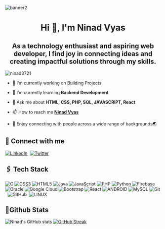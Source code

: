 
![banner2](https://github.com/NinadVyas/NinadVyas/assets/115214615/2241cdb0-fb33-4a4e-8e20-8c3cc177fee4)


<h1 align="center">Hi 👋, I'm Ninad Vyas</h1>


<h2 align='center' >As a technology enthusiast and aspiring web developer, I find joy in connecting ideas and creating impactful solutions through my skills.</h2>
<p align="left"> <img src="https://komarev.com/ghpvc/?username=ninadvyas&label=Profile%20views&color=0e75b6&style=flat" alt="ninad3721" /> </p>

  
- 🔭 I’m currently working on Building Projects

- 🌱 I’m currently learning **Backend Development** 

- 💬 Ask me about **HTML, CSS, PHP, SQL, JAVASCRIPT, React**

- 📫 How to reach me **[Ninad Vyas](mailto:ninadvyas07@gmail.com)**

- 🚀 Enjoy connecting with people across a wide range of backgrounds🌏



## 🤝 Connect with me

<a href="https://www.linkedin.com/in/ninad-vyas-b767491a3/"><img src="https://img.shields.io/badge/linkedin-%230077B5.svg?&style=for-the-badge&logo=linkedin&logoColor=white" alt="LinkedIn"   /></a>&nbsp;
<a href="https://www.twitter.com/@NinadVyas87"><img src="https://img.shields.io/badge/twitter-%230077B5.svg?&style=for-the-badge&logo=twitter&logoColor=white" alt="Twitter" /></a>&nbsp;







## 🖇️ Tech Stack 

![C](https://img.shields.io/badge/c-%2300599C.svg?&style=for-the-badge&logo=c&logoColor=white) 
![CSS3](https://img.shields.io/badge/css3-%231572B6.svg?&style=for-the-badge&logo=css3&logoColor=white) 
![HTML5](https://img.shields.io/badge/html5-%23E34F26.svg?&style=for-the-badge&logo=html5&logoColor=white) 
![Java](https://img.shields.io/badge/java-%23ED8B00.svg?&style=for-the-badge&logo=java&logoColor=white) 
![JavaScript](https://img.shields.io/badge/javascript-%23323330.svg?&style=for-the-badge&logo=javascript&logoColor=%23F7DF1E) 
![PHP](https://img.shields.io/badge/php-%23777BB4.svg?&style=for-the-badge&logo=php&logoColor=white) 
![Python](https://img.shields.io/badge/python-3670A0?&style=for-the-badge&logo=python&logoColor=ffdd54) 
![Firebase](https://img.shields.io/badge/firebase-%23039BE5.svg?&style=for-the-badge&logo=firebase)
![Oracle](https://img.shields.io/badge/Oracle-F80000?&style=for-the-badge&logo=oracle&logoColor=white) 
![Google Cloud](https://img.shields.io/badge/Google%20Cloud-%234285F4.svg?style=for-the-badge&logo=google-cloud&logoColor=white)
![Bootstrap](https://img.shields.io/badge/bootstrap-%23563D7C.svg?&style=for-the-badge&logo=bootstrap&logoColor=white) 
![React](https://img.shields.io/badge/react-%2320232a.svg?&style=for-the-badge&logo=react&logoColor=%2361DAFB)
![ANDROID](https://img.shields.io/badge/android-%2320232a.svg?&style=for-the-badge&logo=android&logoColor=%a4c639) 
![MySQL](https://img.shields.io/badge/mysql-%2300f.svg?&style=for-the-badge&logo=mysql&logoColor=white) 
![Git](https://img.shields.io/badge/-Git-05122A?&style=for-the-badge&logo=git)&nbsp;
![GitHub](https://img.shields.io/badge/-GitHub-05122A?&style=for-the-badge&logo=github)&nbsp;
![LINUX](https://img.shields.io/badge/Linux-FCC624?&style=for-the-badge&logo=linux&logoColor=black)

## 📍Github Stats
![Ninad's GitHub stats](https://github-readme-stats.vercel.app/api?username=ninadvyas&theme=dark&show_icons=true&&text_color=EBEBEB&&icon_color=239b8b&title_color=239b8b&bg_color=0D1117)
[![GitHub Streak](http://github-readme-streak-stats.herokuapp.com?user=NinadVyas&theme=panda&date_format=M%20j%5B%2C%20Y%5D&card_width=493&border=EBEBEB&dates=EBEBEB&currStreakNum=EBEBEB&sideNums=EBEBEB&background=0D1117)](https://git.io/streak-stats)



